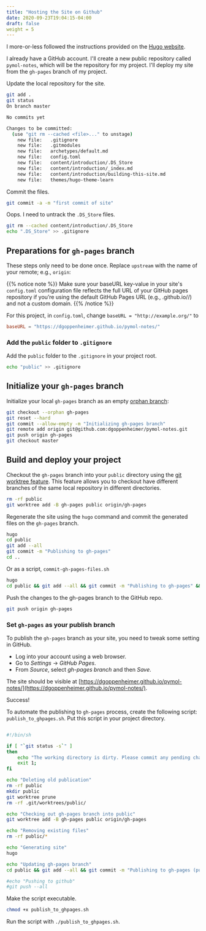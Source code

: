 ```yaml
---
title: "Hosting the Site on Github"
date: 2020-09-23T19:04:15-04:00
draft: false
weight = 5
---
```


I more-or-less followed the instructions provided on the [Hugo website](https://gohugo.io/hosting-and-deployment/hosting-on-github/).

I already have a GitHub account. I'll create a new public repository called `pymol-notes`, which will be the repository for my project. I'll deploy my site from the `gh-pages` branch of my project.

Update the local repository for the site.

```zsh
git add .
git status
On branch master

No commits yet

Changes to be committed:
  (use "git rm --cached <file>..." to unstage)
	new file:   .gitignore
	new file:   .gitmodules
	new file:   archetypes/default.md
	new file:   config.toml
	new file:   content/introduction/.DS_Store
	new file:   content/introduction/_index.md
	new file:   content/introduction/building-this-site.md
	new file:   themes/hugo-theme-learn
```

Commit the files.

```zsh
git commit -a -m "first commit of site"
```

Oops. I need to untrack the `.DS_Store` files.

```zsh
git rm --cached content/introduction/.DS_Store
echo ".DS_Store" >> .gitignore
```

## Preparations for `gh-pages` branch

These steps only need to be done once. Replace `upstream` with the name of your remote; e.g., `origin`:

{{% notice note %}}
Make sure your baseURL key-value in your site's `config.toml` configuration file reflects the full URL of your GitHub pages repository if you’re using the default GitHub Pages URL (e.g., <USERNAME>.github.io/<PROJECT>/) and not a custom domain.
{{% /notice %}}

For this project, in `config.toml`, change `baseURL = "http://example.org/"` to

```toml
baseURL = "https://dgoppenheimer.github.io/pymol-notes/"
```

### Add the `public` folder to `.gitignore`

Add the `public` folder to the `.gitignore` in your project root.

```zsh
echo "public" >> .gitignore
```

## Initialize your `gh-pages` branch

Initialize your local `gh-pages` branch as an empty [orphan branch](https://git-scm.com/docs/git-checkout/#git-checkout---orphanltnewbranchgt):

```zsh
git checkout --orphan gh-pages
git reset --hard
git commit --allow-empty -m "Initializing gh-pages branch"
git remote add origin git@github.com:dgoppenheimer/pymol-notes.git
git push origin gh-pages
git checkout master
```

## Build and deploy your project

Checkout the `gh-pages` branch into your `public` directory using the [git worktree feature](https://git-scm.com/docs/git-worktree). This feature allows you to checkout have different branches of the same local repository in different directories.

```zsh
rm -rf public
git worktree add -B gh-pages public origin/gh-pages
```

Regenerate the site using the `hugo` command and commit the generated files on the `gh-pages` branch.

```zsh
hugo
cd public
git add --all
git commit -m "Publishing to gh-pages"
cd ..
```

Or as a script, `commit-gh-pages-files.sh`

```zsh
hugo
cd public && git add --all && git commit -m "Publishing to gh-pages" && cd ..
```

Push the changes to the gh-pages branch to the GitHub repo.

```zsh
git push origin gh-pages
```

### Set `gh-pages` as your publish branch

To publish the `gh-pages` branch as your site, you need to tweak some setting in GitHub.

- Log into your account using a web browser.
- Go to *Settings* → *GitHub Pages*.
- From *Source*, select *gh-pages branch* and then *Save*.

The site should be visible at [https://dgoppenheimer.github.io/pymol-notes/](https://dgoppenheimer.github.io/pymol-notes/).

Success!

To automate the publishing to `gh-pages` process, create the following script: `publish_to_ghpages.sh`. Put this script in your project directory. 

```sh

#!/bin/sh

if [ "`git status -s`" ]
then
    echo "The working directory is dirty. Please commit any pending changes."
    exit 1;
fi

echo "Deleting old publication"
rm -rf public
mkdir public
git worktree prune
rm -rf .git/worktrees/public/

echo "Checking out gh-pages branch into public"
git worktree add -B gh-pages public origin/gh-pages

echo "Removing existing files"
rm -rf public/*

echo "Generating site"
hugo

echo "Updating gh-pages branch"
cd public && git add --all && git commit -m "Publishing to gh-pages (publish.sh)"

#echo "Pushing to github"
#git push --all
```

Make the script executable.

```zsh
chmod +x publish_to_ghpages.sh
```

Run the script with `./publish_to_ghpages.sh`.
